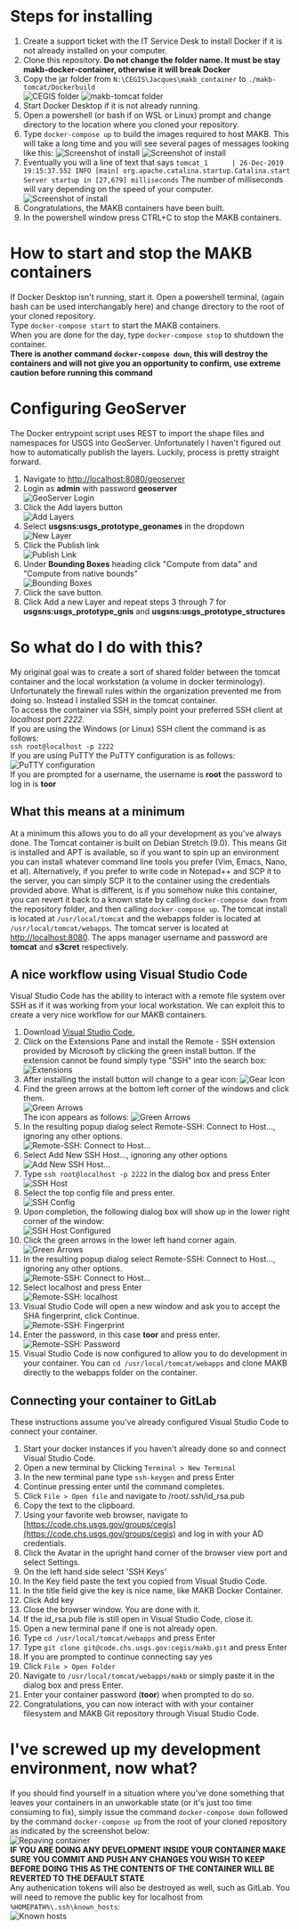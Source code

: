 # Steps for installing
1.  Create a support ticket with the IT Service Desk to install Docker if it is not already installed on your computer.
2.  Clone this repository. __Do not change the folder name.  It must be stay makb-docker-container, otherwise it will break Docker__
3.  Copy the jar folder from `N:\CEGIS\Jacques\makb_container` to `./makb-tomcat/Dockerbuild`  
![CEGIS folder](images/install31.png)
![makb-tomcat folder](images/install32.png)
4.  Start Docker Desktop if it is not already running.
5.  Open a powershell (or bash if on WSL or Linux) prompt and change directory to the location where you cloned your repository.
6.  Type `docker-compose up` to build the images required to host MAKB.  This will take a long time and you will see several pages of messages looking like this:
![Screenshot of install](images/install61.png)
![Screenshot of install](images/install62.png)
7.  Eventually you will a line of text that says `tomcat_1      | 26-Dec-2019 19:15:37.552 INFO [main] org.apache.catalina.startup.Catalina.start Server startup in [27,679] milliseconds`  The number of milliseconds will vary depending on the speed of your computer. 
![Screenshot of install](images/install63.png) 
8.  Congratulations, the MAKB containers have been built.
9.  In the powershell window press CTRL+C to stop the MAKB containers.
# How to start and stop the MAKB containers
If Docker Desktop isn't running, start it.
Open a powershell terminal, (again bash can be used interchangably here) and change directory to the root of your cloned repository.  
Type `docker-compose start` to start the MAKB containers.  
When you are done for the day, type `docker-compose stop` to shutdown the container.   
__There is another command `docker-compose down`, this will destroy the containers and will not give you an opportunity to confirm, use extreme caution before running this command__
# Configuring GeoServer
The Docker entrypoint script uses REST to import the shape files and namespaces for USGS into GeoServer.  Unfortunately I haven't figured out how to automatically publish the layers. Luckily, process is pretty straight forward.
1.  Navigate to [http://localhost:8080/geoserver](http://localhost:8080/geoserver)
2.  Login as __admin__ with password __geoserver__  
![GeoServer Login](images/geoserver21.png) 
3.  Click the Add layers button  
![Add Layers](images/geoserver31.png) 
4.  Select __usgsns:usgs_prototype_geonames__ in the dropdown  
![New Layer](images/geoserver41.png)
5.  Click the Publish link  
![Publish Link](images/geoserver51.png)
6.  Under __Bounding Boxes__ heading click "Compute from data" and "Compute from native bounds"  
![Bounding Boxes](images/geoserver61.png)
7.  Click the save button.
8.  Click Add a new Layer and repeat steps 3 through 7 for __usgsns:usgs_prototype_gnis__ and __usgsns:usgs_prototype_structures__
# So what do I do with this?
My original goal was to create a sort of shared folder between the tomcat container and the local workstation (a volume in docker terminology). Unfortunately the firewall rules within the organization prevented me from doing so.  Instead I installed SSH in the tomcat container.  
To access the container via SSH, simply point your preferred SSH client at _localhost_ port _2222_.  
If you are using the Windows (or Linux) SSH client the command is as follows:  
`ssh root@localhost -p 2222`  
If you are using PuTTY the PuTTY configuration is as follows:  
![PuTTY configuration](images/putty1.png)  
If you are prompted for a username, the username is __root__ the password to log in is __toor__
## What this means at a minimum
At a minimum this allows you to do all your development as you've always done.  The Tomcat container is built on Debian Stretch (9.0).  This means Git is installed and APT is available, so if you want to spin up an environment you can install whatever command line tools you prefer (Vim, Emacs, Nano, et al).  Alternatively, if you prefer to write code in Notepad++ and SCP it to the server, you can simply SCP it to the container using the credentials provided above.  What is different, is if you somehow nuke this container, you can revert it back to a known state by calling `docker-compose down` from the repository folder, and then calling `docker-compose up`.  The tomcat install is located at `/usr/local/tomcat` and the webapps folder is located at `/usr/local/tomcat/webapps`.  The tomcat server is located at [http://localhost:8080](http://localhost:8080).  The apps manager username and password are __tomcat__ and __s3cret__ respectively.
## A nice workflow using Visual Studio Code
Visual Studio Code has the ability to interact with a remote file system over SSH as if it was working from your local workstation.  We can exploit this to create a very nice workflow for our MAKB containers.
1.  Download [Visual Studio Code.](https://code.visualstudio.com/)
2.  Click on the Extensions Pane and install the Remote - SSH extension provided by Microsoft by clicking the green install button.  If the extension cannot be found simply type "SSH" into the search box:  
![Extensions](images/vs21.png)  
3.  After installing the install button will change to a gear icon:   ![Gear Icon](images/vs31.png)
4.  Find the green arrows at the bottom left corner of the windows and click them.  
![Green Arrows](images/vs41.png)  
The icon appears as follows: ![Green Arrows](images/vs42.png)  
5.  In the resulting popup dialog select Remote-SSH: Connect to Host..., ignoring any other options.  
![Remote-SSH: Connect to Host...](images/vs51.png)  
6.  Select Add New SSH Host..., ignoring any other options  
![Add New SSH Host...](images/vs61.png)  
7.  Type `ssh root@localhost -p 2222` in the dialog box and press Enter  
![SSH Host](images/vs71.png)  
8.  Select the top config file and press enter.  
![SSH Config](images/vs81.png)  
9.  Upon completion, the following dialog box will show up in the lower right corner of the window:  
![SSH Host Configured](images/vs91.png)  
10. Click the green arrows in the lower left hand corner again. ![Green Arrows](images/vs42.png)  
11. In the resulting popup dialog select Remote-SSH: Connect to Host..., ignoring any other options.  
![Remote-SSH: Connect to Host...](images/vs51.png)  
12. Select localhost and press Enter  
![Remote-SSH: localhost](images/vs121.png)  
13. Visual Studio Code will open a new window and ask you to accept the SHA fingerprint, click Continue.  
![Remote-SSH: Fingerprint](images/vs131.png)  
14. Enter the password, in this case __toor__ and press enter.  
![Remote-SSH: Password](images/vs141.png)  
15. Visual Studio Code is now configured to allow you to do development in your container. You can `cd /usr/local/tomcat/webapps` and clone MAKB directly to the webapps folder on the container.
## Connecting your container to GitLab
These instructions assume you've already configured Visual Studio Code to connect your container.  
1.  Start your docker instances if you haven't already done so and connect Visual Studio Code.
2.  Open a new terminal by Clicking `Terminal > New Terminal`
3.  In the new terminal pane type `ssh-keygen` and press Enter
4.  Continue pressing enter until the command completes.
5.  Click `File > Open file` and navigate to /root/.ssh/id_rsa.pub
6.  Copy the text to the clipboard.
7.  Using your favorite web browser, navigate to [https://code.chs.usgs.gov/groups/cegis](https://code.chs.usgs.gov/groups/cegis) and log in with your AD credentials.
8.  Click the Avatar in the upright hand corner of the browser view port and select Settings.
9.  On the left hand side select 'SSH Keys'
10. In the Key field paste the text you copied from Visual Studio Code.
11. In the title field give the key is nice name, like MAKB Docker Container.
12. Click Add key
13. Close the browser window. You are done with it.
14. If the id_rsa.pub file is still open in Visual Studio Code, close it.
15. Open a new terminal pane if one is not already open.
16. Type `cd /usr/local/tomcat/webapps` and press Enter
17. Type `git clone git@code.chs.usgs.gov:cegis/makb.git` and press Enter
18. If you are prompted to continue connecting say yes
19. Click `File > Open Folder`
20. Navigate to `/usr/local/tomcat/webapps/makb` or simply paste it in the dialog box and press Enter.  
21. Enter your container password (__toor__) when prompted to do so.  
22. Congratulations, you can now interact with with your container filesystem and MAKB Git repository through Visual Studio Code.










# I've screwed up my development environment, now what?
If you should find yourself in a situation where you've done something that leaves your containers in an unworkable state (or it's just too time consuming to fix), simply issue the command `docker-compose down` followed by the command `docker-compose up` from the root of your cloned repository as indicated by the screenshot below:  
![Repaving container](images/screwup1.png)  
__IF YOU ARE DOING ANY DEVELOPMENT INSIDE YOUR CONTAINER MAKE SURE YOU COMMIT AND PUSH ANY CHANGES YOU WISH TO KEEP BEFORE DOING THIS AS THE CONTENTS OF THE CONTAINER WILL BE REVERTED TO THE DEFAULT STATE__  
Any authenication tokens will also be destroyed as well, such as GitLab.  You will need to remove the public key for localhost from `%HOMEPATH%\.ssh\known_hosts`:  
![Known hosts](images/screwup2.png)  

